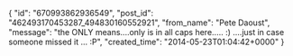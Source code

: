  {
   "id": "670993862936549",
   "post_id": "462493170453287_494830160552921",
   "from_name": "Pete Daoust",
   "message": "the ONLY means....only is in all caps here..... :) ....just in case someone missed it ... :P",
   "created_time": "2014-05-23T01:04:42+0000"
 }
